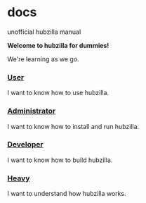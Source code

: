 # docs
unofficial hubzilla manual

**Welcome to hubzilla for dummies!**

We're learning as we go.

### [User](https://github.com/socialatm/test/wiki/User)
I want to know how to use hubzilla.

### [Administrator](https://github.com/socialatm/test/wiki/Administrator)
I want to know how to install and run hubzilla.

### [Developer](https://github.com/socialatm/test/wiki/Developer)
I want to know how to build hubzilla.

### [Heavy](https://github.com/socialatm/test/wiki/Heavy)
I want to understand how hubzilla works.

